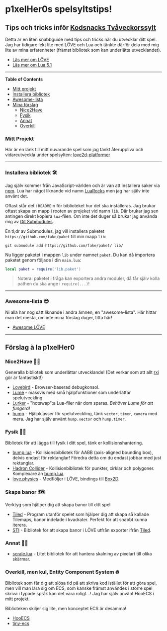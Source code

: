 # p1xelHer0s spelsyltstips!

## Tips och tricks inför [Kodsnacks Tvåveckorssylt](https://itch.io/jam/kodsnacks-2veckorssylt)

Detta är en liten snabbguide med tips och tricks när du utvecklar ditt spel. Jag har tidigare lekt lite med LÖVE och Lua och tänkte därför dela med mig lite av mina erfarenheter (främst bibliotek som kan underlätta utvecklandet).

* [Läs mer om LÖVE](https://love2d.org/)
* [Läs mer om Lua 5.1](https://www.lua.org/manual/5.1/)

---

**Table of Contents**

* [Mitt projekt](#mitt-projekt-)
* [Installera bibliotek](#installera-bibliotek-)
* [Awesome-lista](#awesome-lista-)
* [Mina förslag](#förslag-à-la-p1xelher0)
  * [Nice2Have](#nice2have-%EF%B8%8F)
  * [Fysik](#fysik-%EF%B8%8F)
  * [Annat](#annat-)
  * [Overkill](#overkill-men-kul-entity-component-system-)


### Mitt Projekt
Här är en länk till mitt nuvarande spel som jag tänkt återuppliva och vidareutveckla under spelsylten: [love2d-platformer](https://github.com/p1xelHer0/love2d-platformer)

---

### Installera bibliotek 🛠

Jag själv kommer från JavaScript-världen och är van att installera saker via [npm](https://www.npmjs.com/). Lua har något liknande vid namn [LuaRocks](https://luarocks.org/) men jag har själv inte använt det.

Oftast står det i `README`:n för biblioteket hur det ska installeras. Jag brukar oftast skapa en mapp i rooten av projeket vid namn `lib`. Där brukar jag sen antingen direkt kopiera `lua`-filen. Om inte det duger så brukar jag använda mig av [Git Submodules](https://git-scm.com/book/en/v2/Git-Tools-Submodules). 

En tl;dr av Submodules, jag vill installera paketet `https://github.com/fake/paket` till min mapp `lib`:
```
git submodule add https://github.com/fake/paket/ lib/
```

Nu ligger paketet i mappen `lib` under namnet `paket`. Du kan då importera paketet genom följade i din `main.lua`:

```lua
local paket = require('lib.paket')
```

> Notera: paketet i fråga kan exportera andra moduler, då får själv kolla pathen du ska ange i `require(...)`!

---

### Awesome-lista 😎

Ni alla har nog sätt liknande i andra ämnen, en "awesome-lista". Här hittar man det mesta, om inte mina förslag duger, titta här!

- [Awesome LÖVE](https://github.com/love2d-community/awesome-love2d)

---

## Förslag à la p1xelHer0

### Nice2Have 💆‍♀️

Generalla bibliotek som underlättar utvecklande! (Det verkar som att allt [rxi](https://github.com/rxi/) gör är fantastiskt!)

- [Lovebird](https://github.com/rxi/lovebird) - Browser-baserad debugkonsol.
- [Lume](https://github.com/rxi/lume) - massvis med små hjälpfunktioner som underlättar spelutveckling.
- [Lurker](https://github.com/rxi/lurker) - "hotswap":a Lua-filer när dom sparas. _Behöver Lume för att fungera!_
- [hump](https://hump.readthedocs.io/en/latest/index.html) - Hjälpklasser för spelutveckling, tänk `vector`, `timer`, `camera` med mera. Jag har själv använt `hump.vector` och `hump.timer`.

### Fysik 🤼‍♀️

Bibliotek för att lägga till fysik i ditt spel, tänk er kollisionshantering.

- [bump.lua](https://github.com/kikito/bump.lua) - Kollisionsbibliotek för AABB (axis-aligned bounding box), delvis endast för rektanglar! Föredra detta om du endast jobbar med just rektanglar.
- [Hadron Collider](https://hc.readthedocs.io/en/latest/) - Kollisionbibliotek för punkter, cirklar och polygoner. Komplexare än [bump.lua](#bump.lua).
- [love.physics](https://love2d.org/wiki/love.physics) - Medflöljer i LÖVE, bindings till [Box2D](http://box2d.org/).

### Skapa banor 🗺

Verktyg som hjälper dig att skapa banor till ditt spel

- [Tiled](https://www.mapeditor.org) - Program utanför spelet som hjälper dig att skapa så kallade Tilemaps, banor indelade i kvadrater. Perfekt för att snabbt kunna iterera.
- [STI](https://github.com/karai17/Simple-Tiled-Implementation) - Bibliotek för att skapa banor i LÖVE utfrån exporter ifrån [Tiled](#Tiled).

### Annat 🤷‍♀️

* [scrale.lua](https://github.com/MartyMaro/scrale) - Litet bibliotek för att hantera skalning av pixelart till olika skärmar.

### Overkill, men kul, Entity Component System 🔥

Bibliotek som får dig att slösa tid på att skriva kod istället för att göra spel, men vill man lära sig om ECS, som kanske främst användes i större spel skriva i typade språk kan det vara roligt...! Jag har själv använt HooECS i mitt projekt.

Biblioteken skiljer sig lite, men konceptet ECS är desamma!

* [HooECS](https://github.com/Hooodini/HooECS)
* [tiny-ecs](https://github.com/bakpakin/tiny-ecs/)
